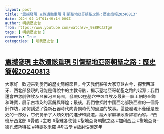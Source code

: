 ```yaml
---
layout: post
title: "震撼發現 主教遺骸重現 引領聖地亞哥朝聖之路：歷史簡報20240813"
date: 2024-08-14T01:49:14.000Z
author: 明鏡歷史台
from: https://www.youtube.com/watch?v=_9E8RCXZTgA
tags: [ 明鏡歷史台 ]
comments: True
categories: [ 明鏡歷史台 ]
---
```

<!--1723600154000-->
[震撼發現 主教遺骸重現 引領聖地亞哥朝聖之路：歷史簡報20240813](https://www.youtube.com/watch?v=_9E8RCXZTgA)
------

<div>
大家好！歡迎來到我們的歷史簡報節目。今天我們將帶大家穿越古今，探索西班牙、西北部發現的可能是傳說中的主教骨骸，揭示聖地亞哥朝聖之路的起源；我們還會帶您前往埃及尼羅河三角洲，發現63座墓穴中來自埃及最後一個王朝的金飾和珠寶，展示古埃及的富饒與輝煌；最後，我們會探討中國西北部陝西省的一個骨針作坊，如何講述了從新石器時代向青銅時代的過渡的故事。這些發現不僅僅是歷史的一部分，它們揭示了人類文明的進步和變遷。請大家繼續收看詳細內容。#西班牙西北部 #骨骸 #主教 #聖雅各使徒 #聖地亞哥朝聖之路 #加利西亞 #聖地亞哥-德孔波斯特拉 #特奧多米羅 #考古學 #放射性碳定年
</div>
